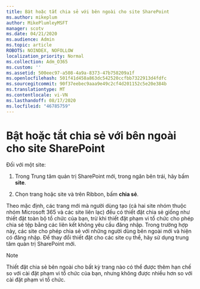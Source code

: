 ```yaml
---
title: Bật hoặc tắt chia sẻ với bên ngoài cho site SharePoint
ms.author: mikeplum
author: MikePlumleyMSFT
manager: scotv
ms.date: 04/21/2020
ms.audience: Admin
ms.topic: article
ROBOTS: NOINDEX, NOFOLLOW
localization_priority: Normal
ms.collection: Adm_O365
ms.custom: ''
ms.assetid: 500eec97-a508-4a9a-8373-47b758209a1f
ms.openlocfilehash: 501f41d458a863dc542520ccfbb7322913d4fdfc
ms.sourcegitcommit: 90f37eebec9aaa9e49c2cf4d201152c5e20e384b
ms.translationtype: MT
ms.contentlocale: vi-VN
ms.lasthandoff: 08/17/2020
ms.locfileid: "46785759"
---
```

# <a name="turn-external-sharing-on-or-off-for-a-sharepoint-site"></a>Bật hoặc tắt chia sẻ với bên ngoài cho site SharePoint

Đối với một site:
  
1. Trong Trung tâm quản trị SharePoint mới, trong ngăn bên trái, hãy bấm **site**.
    
2. Chọn trang hoặc site và trên Ribbon, bấm **chia sẻ**.
    
Theo mặc định, các trang mới mà người dùng tạo (cả hai site nhóm thuộc nhóm Microsoft 365 và các site liên lạc) đều có thiết đặt chia sẻ giống như thiết đặt toàn bộ tổ chức của bạn, trừ khi thiết đặt phạm vi tổ chức cho phép chia sẻ tệp bằng các liên kết không yêu cầu đăng nhập. Trong trường hợp này, các site cho phép chia sẻ với những người dùng bên ngoài mới và hiện có đăng nhập. Để thay đổi thiết đặt cho các site cụ thể, hãy sử dụng trung tâm quản trị SharePoint mới.
  
> [!NOTE]
> Thiết đặt chia sẻ bên ngoài cho bất kỳ trang nào có thể được thêm hạn chế so với cài đặt phạm vi tổ chức của bạn, nhưng không được nhiều hơn so với cài đặt phạm vi tổ chức. 
  

